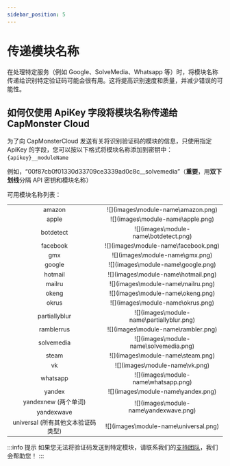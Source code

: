 ```yaml
---
sidebar_position: 5
---
```

# 传递模块名称
在处理特定服务（例如 Google、SolveMedia、Whatsapp 等）时，将模块名称传递给识别特定验证码可能会很有用。这将提高识别速度和质量，并减少错误的可能性。
## 如何仅使用 ApiKey 字段将模块名称传递给 CapMonster Cloud
为了向 CapMonsterCloud 发送有关将识别验证码的模块的信息，只使用指定 ApiKey 的字段，您可以按以下格式将模块名称添加到密钥中： `{apikey}__moduleName`

例如，“00f87cb0f01330d33709ce3339ad0c8c\_\_solvemedia”（**重要**，用**双下划线**分隔 API 密钥和模块名称）

可用模块名称列表：
<table>
	<tbody>
		<tr>
			<td align="center">amazon</td>
			<td align="center">![](images\module-name\amazon.png)</td>
		</tr>
		<tr>
            <td align="center">apple</td>
			<td align="center">![](images\module-name\apple.png)</td>
        </tr>		
		<tr>
			<td align="center">botdetect</td>
			<td align="center">![](images\module-name\botdetect.png)</td>
		</tr>
		<tr>
			<td align="center">facebook</td>
			<td align="center">![](images\module-name\facebook.png)</td>
		</tr>
		<tr>
			<td align="center">gmx</td>
			<td align="center">![](images\module-name\gmx.png)</td>
		</tr>
		<tr>
			<td align="center">google</td>
			<td align="center">![](images\module-name\google.png)</td>
		</tr>
		<tr>
			<td align="center">hotmail</td>
			<td align="center">![](images\module-name\hotmail.png)</td>
		</tr>
		<tr>
			<td align="center">mailru</td>
			<td align="center">![](images\module-name\mailru.png)</td>
		</tr>
		<tr>
			<td align="center">okeng</td>
			<td align="center">![](images\module-name\okeng.png)</td>
		</tr>
		<tr>
			<td align="center">okrus</td>
			<td align="center">![](images\module-name\okrus.png)</td>
		</tr>	
		<tr>
            <td align="center">partiallyblur</td>
			<td align="center">![](images\module-name\partiallyblur.png)</td>
        </tr>		
		<tr>
			<td align="center">ramblerrus</td>
			<td align="center">![](images\module-name\rambler.png)</td>
		</tr>
		<tr>
			<td align="center">solvemedia</td>
			<td align="center">![](images\module-name\solvemedia.png)</td>
		</tr>
		<tr>
			<td align="center">steam</td>
			<td align="center">![](images\module-name\steam.png)</td>
		</tr>
		<tr>
			<td align="center">vk</td>
			<td align="center">![](images\module-name\vk.png)</td>
		</tr>
		<tr>
			<td align="center">whatsapp</td>
			<td align="center">![](images\module-name\whatsapp.png)</td>
		</tr>
		<tr>
			<td align="center">yandex</td>
			<td align="center">![](images\module-name\yandex.png)</td>
		</tr>
		<tr>
			<td align="center">yandexnew (两个单词)</td>
			<td rowspan="2" align="center">![](images\module-name\yandexwave.png)</td>
		</tr>
		<tr>
			<td align="center">yandexwave</td>
		</tr>		
		<tr>
			<td align="center">universal (所有其他文本验证码类型)</td>
			<td align="center">![](images\module-name\universal.png)</td>
		</tr>
	</tbody>
</table>

:::info 提示
如果您无法将验证码发送到特定模块，请联系我们的[支持团队](https://helpdesk.zennolab.com/conversation/new)，我们会帮助您！
:::
